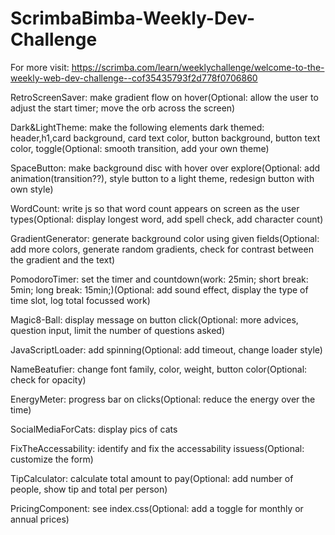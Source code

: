 # ScrimbaBimba-Weekly-Dev-Challenge

For more visit: https://scrimba.com/learn/weeklychallenge/welcome-to-the-weekly-web-dev-challenge--cof35435793f2d778f0706860

RetroScreenSaver: make gradient flow on hover(Optional: allow the user to adjust the start timer; move the orb across the screen)

Dark&LightTheme: make the following elements dark themed: header,h1,card background, card text color, button background, button text color, toggle(Optional: smooth transition, add your own theme)

SpaceButton: make background disc with hover over explore(Optional: add animation(transition??), style button to a light theme, redesign button with own style)

WordCount: write js so that word count appears on screen as the user types(Optional: display longest word, add spell check, add character count)

GradientGenerator: generate background color using given fields(Optional: add more colors, generate random gradients, check for contrast between the gradient and the text)

PomodoroTimer: set the timer and countdown(work: 25min; short break: 5min; long break: 15min;)(Optional: add sound effect, display the type of time slot, log total focussed work)

Magic8-Ball: display message on button click(Optional: more advices, question input, limit the number of questions asked)

JavaScriptLoader: add spinning(Optional: add timeout, change loader style)

NameBeatufier: change font family, color, weight, button color(Optional: check for opacity)

EnergyMeter: progress bar on clicks(Optional: reduce the energy over the time)

SocialMediaForCats: display pics of cats

FixTheAccessability: identify and fix the accessability issuess(Optional: customize the form)

TipCalculator: calculate total amount to pay(Optional: add number of people, show tip and total per person)

PricingComponent: see index.css(Optional: add a toggle for monthly or annual prices)